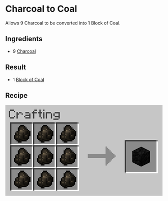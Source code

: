# Charcoal to Coal
Allows 9 Charcoal to be converted into 1 Block of Coal.

## Ingredients
* 9 [Charcoal](https://minecraft.gamepedia.com/Charcoal)

## Result
* 1 [Block of Coal](https://minecraft.gamepedia.com/Block_of_Coal)

## Recipe
![Crafting Recipe](./charcoal_to_block_of_coal.png)